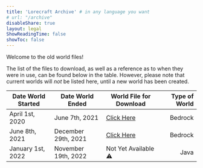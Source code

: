 ```yaml
---
title: 'Lorecraft Archive' # in any language you want
# url: "/archive"
disableShare: true
layout: legal
ShowReadingTime: false
showToc: false
---
```


Welcome to the old world files!

The list of the files to download, as well as a reference as to when they were in use, can be found below in the table. However, please note that current worlds will _not_ be listed here, until a new world has been created.

| Date World Started | Date World Ended | World File for Download | Type of World |
|-|-|-|-:|
|April 1st, 2020 | June 7th, 2021 | [Click Here](https://drive.google.com/file/d/1xRC9VhY1t9yi0HfhfGRxm2BZ_WCiF55q/view?usp=drivesdk) | Bedrock |
|June 8th, 2021 | December 29th, 2021 | [Click Here](https://drive.google.com/file/d/1KWGNDOIopBa2irTo0zqQQzgMSGd0zR9a/view?usp=drivesdk) | Bedrock |
|January 1st, 2022 | November 19th, 2022 | Not Yet Available :warning:  | Java |